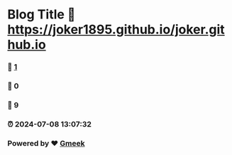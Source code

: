# Blog Title :link: https://joker1895.github.io/joker.github.io 
### :page_facing_up: [1](https://joker1895.github.io/joker.github.io/tag.html) 
### :speech_balloon: 0 
### :hibiscus: 9 
### :alarm_clock: 2024-07-08 13:07:32 
### Powered by :heart: [Gmeek](https://github.com/Meekdai/Gmeek)
